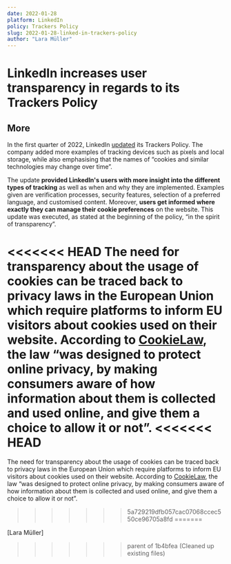 ```yaml
---
date: 2022-01-28
platform: LinkedIn
policy: Trackers Policy
slug: 2022-01-28-linked-in-trackers-policy
author: "Lara Müller"
---
```


# LinkedIn increases user transparency in regards to its Trackers Policy

## More

In the first quarter of 2022, LinkedIn [updated](https://github.com/OpenTermsArchive/contrib-versions/commit/139f902b972bdd1856ce3f446efb26c1a0dfec33) its Trackers Policy. The company added more examples of tracking devices such as pixels and local storage, while also emphasising that the names of “cookies and similar technologies may change over time”. 

The update **provided LinkedIn's users with more insight into the different types of tracking** as well as when and why they are implemented. Examples given are verification processes, security features, selection of a preferred language, and customised content. Moreover, **users get informed where exactly they can manage their cookie preferences** on the website. This update was executed, as stated at the beginning of the policy, “in the spirit of transparency”.

<<<<<<< HEAD
The need for transparency about the usage of cookies can be traced back to privacy laws in the European Union which require platforms to inform EU visitors about cookies used on their website. According to [CookieLaw](https://www.cookielaw.org/the-cookie-law/), the law “was designed to protect online privacy, by making consumers aware of how information about them is collected and used online, and give them a choice to allow it or not”.
<<<<<<< HEAD
=======
The need for transparency about the usage of cookies can be traced back to privacy laws in the European Union which require platforms to inform EU visitors about cookies used on their website. According to [CookieLaw](https://www.cookielaw.org/the-cookie-law/), the law “was designed to protect online privacy, by making consumers aware of how information about them is collected and used online, and give them a choice to allow it or not”.
>>>>>>> 5a729219dfb057cac07068ccec550ce96705a8fd
=======

[Lara Müller]
>>>>>>> parent of 1b4bfea (Cleaned up existing files)
